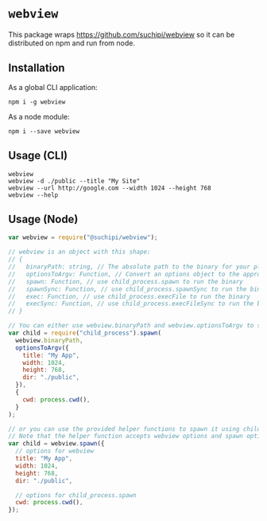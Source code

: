 # `webview`

This package wraps https://github.com/suchipi/webview so it can be distributed on npm and run from node.

## Installation

As a global CLI application:

```
npm i -g webview
```

As a node module:

```
npm i --save webview
```

## Usage (CLI)

```
webview
webview -d ./public --title "My Site"
webview --url http://google.com --width 1024 --height 768
webview --help
```

## Usage (Node)

```js
var webview = require("@suchipi/webview");

// webview is an object with this shape:
// {
//   binaryPath: string, // The absolute path to the binary for your platform
//   optionsToArgv: Function, // Convert an options object to the appropriate argv to pass to the binary
//   spawn: Function, // use child_process.spawn to run the binary
//   spawnSync: Function, // use child_process.spawnSync to run the binary
//   exec: Function, // use child_process.execFile to run the binary
//   execSync: Function, // use child_process.execFileSync to run the binary
// }

// You can either use webview.binaryPath and webview.optionsToArgv to spawn it yourself:
var child = require("child_process").spawn(
  webview.binaryPath,
  optionsToArgv({
    title: "My App",
    width: 1024,
    height: 768,
    dir: "./public",
  }),
  {
    cwd: process.cwd(),
  }
);

// or you can use the provided helper functions to spawn it using child_process.
// Note that the helper function accepts webview options and spawn options in the same object.
var child = webview.spawn({
  // options for webview
  title: "My App",
  width: 1024,
  height: 768,
  dir: "./public",

  // options for child_process.spawn
  cwd: process.cwd(),
});
```

